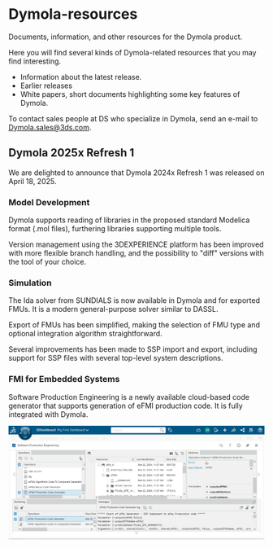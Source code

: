 # Dymola-resources
Documents, information, and other resources for the Dymola product.

Here you will find several kinds of Dymola-related resources that you may find interesting.
- Information about the latest release.
- Earlier releases
- White papers, short documents highlighting some key features of Dymola.

To contact sales people at DS who specialize in Dymola, send an e-mail to Dymola.sales@3ds.com.

## Dymola 2025x Refresh 1
We are delighted to announce that Dymola 2024x Refresh 1 was released on April 18, 2025.

### Model Development
Dymola supports reading of libraries in the proposed standard Modelica format (.mol files),
furthering libraries supporting multiple tools.

Version management using the 3DEXPERIENCE platform has been improved with more flexible branch
handling, and the possibility to "diff" versions with the tool of your choice.

### Simulation
The Ida solver from SUNDIALS is now available in Dymola and for exported FMUs. It is a modern
general-purpose solver similar to DASSL.

Export of FMUs has been simplified, making the selection of FMU type and optional integration
algorithm straightforward. 

Several improvements has been made to SSP import and export, including support for SSP files
with several top-level system descriptions.

### FMI for Embedded Systems
Software Production Engineering is a newly available cloud-based code generator that supports
generation of eFMI production code. It is fully integrated with Dymola.

![Software Production Engineering](https://github.com/DagBruck/Dymola-resources/blob/main/releases/Dymola%202024x%20Refresh%201/Dymola-2024x-R1-SOP.png)
